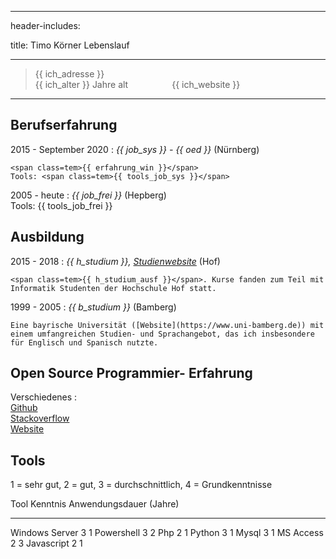 
---
header-includes: <script> obj1 = "value"</script><script id= spr data-name=de src="../media/js.js"></script> <link rel="stylesheet" href="../media/style_cv.css"><link rel="stylesheet" href="https://use.fontawesome.com/releases/v5.6.1/css/all.css" integrity="sha384-gfdkjb5BdAXd+lj+gudLWI+BXq4IuLW5IT+brZEZsLFm++aCMlF1V92rMkPaX4PP" crossorigin="anonymous">

title: Timo Körner Lebenslauf

---

> <span class=tem>{{ ich_adresse }}</span>  
> <span class=tem>{{ ich_alter }}</span> Jahre alt&emsp;&emsp;&emsp;&emsp;<i class="fas fa-play-circle"></i>&emsp;<span class=tem>{{ ich_website }}</span>

---------------------------------

Berufserfahrung
--------------------

2015 - September 2020
:   *<span class=tem>{{ job_sys }}</span> - <span class=tem>{{ oed }}</span>*
    (Nürnberg)

    <span class=tem>{{ erfahrung_win }}</span>  
    Tools: <span class=tem>{{ tools_job_sys }}</span>

2005 - heute
:   *<span class=tem>{{ job_frei }}</span>*
    (Hepberg)  
    Tools: <span class=tem>{{ tools_job_frei }}</span>

Ausbildung
----------

2015 - 2018
:   *<span class=tem>{{ h_studium }}</span>, [Studienwebsite](https://www.verwaltungsinformatiker.de)*
    (Hof)

    <span class=tem>{{ h_studium_ausf }}</span>. Kurse fanden zum Teil mit Informatik Studenten der Hochschule Hof statt.

1999 - 2005
:   *<span class=tem>{{ b_studium }}</span>* (Bamberg)

    Eine bayrische Universität ([Website](https://www.uni-bamberg.de)) mit einem umfangreichen Studien- und Sprachangebot, das ich insbesondere für Englisch und Spanisch nutzte.


Open Source Programmier- Erfahrung
--------------------
Verschiedenes
:     
    [Github](https://github.com/tik9)  
    [Stackoverflow](https://stackexchange.com/users/1886776/timo?tab=activity)  
    [Website](https://tik9.github.io/cv/)

Tools
--------------------
1 = sehr gut, 2 = gut, 3 = durchschnittlich, 4 = Grundkenntnisse

Tool            Kenntnis    Anwendungsdauer (Jahre)
-----          ---------- --------------------------
Windows Server  3           1
Powershell      3           2
Php             2           1
Python          3           1
Mysql           3           1
MS Access       2           3
Javascript      2           1